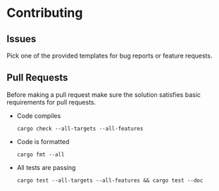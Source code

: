 # Contributing

## Issues
Pick one of the provided templates for bug reports or feature requests.

## Pull Requests
Before making a pull request make sure the solution satisfies basic requirements for pull requests.
- Code compiles
    ```
    cargo check --all-targets --all-features
    ```
- Code is formatted
    ```
    cargo fmt --all
    ```
- All tests are passing
    ```
    cargo test --all-targets --all-features && cargo test --doc
    ```
